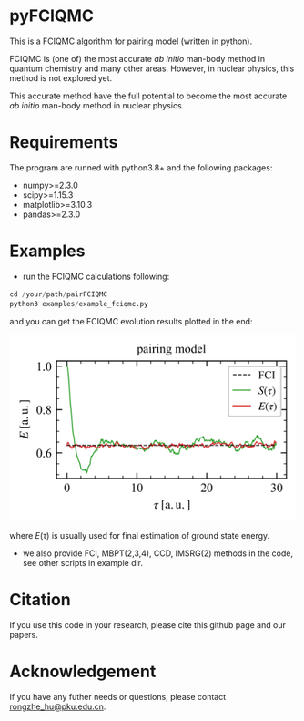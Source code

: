# pyFCIQMC

This is a FCIQMC algorithm for pairing model (written in python).

FCIQMC is (one of) the most accurate _ab initio_ man-body method in quantum chemistry and many other areas. However, in nuclear physics, this method is not explored yet.

This accurate method have the full potential to become the most accurate _ab initio_ man-body method in nuclear physics.

# Requirements

The program are runned with python3.8+ and the following packages:

- numpy>=2.3.0
- scipy>=1.15.3
- matplotlib>=3.10.3
- pandas>=2.3.0

# Examples

- run the FCIQMC calculations following:

```python
cd /your/path/pairFCIQMC
python3 examples/example_fciqmc.py
```

and you can get the FCIQMC evolution results plotted in the end:

![](result/fig_fciqmc.png)

where $E(\tau)$ is usually used for final estimation of ground state energy.

- we also provide FCI, MBPT(2,3,4), CCD, IMSRG(2) methods in the code, see other scripts in example dir.

# Citation

If you use this code in your research, please cite this github page and our papers.

# Acknowledgement

If you have any futher needs or questions, please contact rongzhe_hu@pku.edu.cn.
